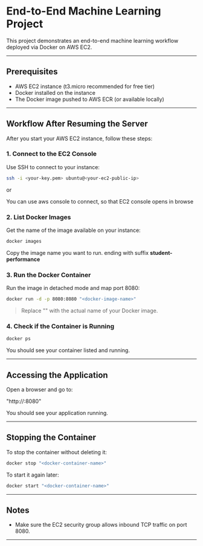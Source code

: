 # End-to-End Machine Learning Project

This project demonstrates an end-to-end machine learning workflow deployed via Docker on AWS EC2.

---

## Prerequisites

- AWS EC2 instance (t3.micro recommended for free tier)
- Docker installed on the instance
- The Docker image pushed to AWS ECR (or available locally)

---

## Workflow After Resuming the Server

After you start your AWS EC2 instance, follow these steps:

### 1. Connect to the EC2 Console

Use SSH to connect to your instance:

```bash
ssh -i <your-key.pem> ubuntu@<your-ec2-public-ip>
```

or

You can use aws console to connect, so that EC2 console opens in browse

### 2. List Docker Images

Get the name of the image available on your instance:

```bash
docker images
```

Copy the image name you want to run. ending with suffix **student-performance**

### 3. Run the Docker Container

Run the image in detached mode and map port 8080:

```bash
docker run -d -p 8080:8080 "<docker-image-name>"
```

> Replace "<docker-image-name>" with the actual name of your Docker image.

### 4. Check if the Container is Running

```bash
docker ps
```

You should see your container listed and running.

---

## Accessing the Application

Open a browser and go to:

"http://<your-ec2-public-ip>:8080"

You should see your application running.

---

## Stopping the Container

To stop the container without deleting it:

```bash
docker stop "<docker-container-name>"
```

To start it again later:

```bash
docker start "<docker-container-name>"
```

---

## Notes

- Make sure the EC2 security group allows inbound TCP traffic on port 8080.

---
